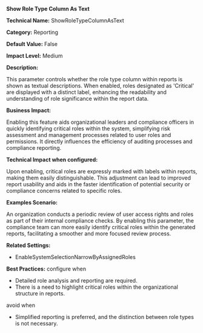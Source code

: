 **Show Role Type Column As Text**

**Technical Name:** ShowRoleTypeColumnAsText

**Category:** Reporting

**Default Value:** False

**Impact Level:** Medium

**Description:**

This parameter controls whether the role type column within reports is shown as textual descriptions. When enabled, roles designated as 'Critical' are displayed with a distinct label, enhancing the readability and understanding of role significance within the report data.

**Business Impact:**

Enabling this feature aids organizational leaders and compliance officers in quickly identifying critical roles within the system, simplifying risk assessment and management processes related to user roles and permissions. It directly influences the efficiency of auditing processes and compliance reporting.

**Technical Impact when configured:**

Upon enabling, critical roles are expressly marked with labels within reports, making them easily distinguishable. This adjustment can lead to improved report usability and aids in the faster identification of potential security or compliance concerns related to specific roles.

**Examples Scenario:**

An organization conducts a periodic review of user access rights and roles as part of their internal compliance checks. By enabling this parameter, the compliance team can more easily identify critical roles within the generated reports, facilitating a smoother and more focused review process.

**Related Settings:**

- EnableSystemSelectionNarrowByAssignedRoles

**Best Practices:** configure when 

- Detailed role analysis and reporting are required.
- There is a need to highlight critical roles within the organizational structure in reports.

avoid when

- Simplified reporting is preferred, and the distinction between role types is not necessary.